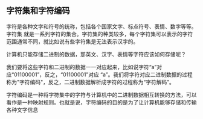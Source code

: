 ## 字符集和字符编码

字符是各种文字和符号的统称，包括各个国家文字、标点符号、表情、数字等等。 字符集 就是一系列字符的集合。字符集的种类较多，每个字符集可以表示的字符范围通常不同，就比如说有些字符集是无法表示汉字的。


计算机只能存储二进制的数据，那英文、汉字、表情等字符应该如何存储呢？

我们要将这些字符和二进制的数据一一对应起来，比如说字符“a”对应“01100001”，反之，“01100001”对应 “a”。我们将字符对应二进制数据的过程称为"字符编码"，反之，二进制数据解析成字符的过程称为“字符解码”。

字符编码是一种将字符集中的字符与计算机中的二进制数据相互转换的方法，可以看作是一种映射规则。也就是说，字符编码的目的是为了让计算机能够存储和传输各种文字信息



